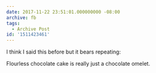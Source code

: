 ```yaml
---
date: 2017-11-22 23:51:01.000000000 -08:00
archive: fb
tags: 
  - Archive Post
id: '1511423461'
---
```


I think I said this before but it bears repeating: 

Flourless chocolate cake is really just a chocolate omelet.
